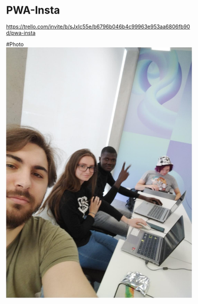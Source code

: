# PWA-Insta
https://trello.com/invite/b/sJxIc55e/b6796b046b4c99963e953aa6806fb90d/pwa-insta


#Photo
 ![alt text](img.png) 
